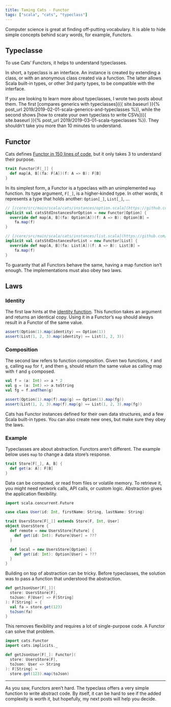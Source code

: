 ```yaml
---
title: Taming Cats - Functor
tags: ["scala", "cats", "typeclass"]
---
```


Computer science is great at finding off-putting vocabulary. It is able to hide simple concepts behind scary words, for example, Functors.

## Typeclasse
To use Cats’ Functors, it helps to understand typeclasses.

In short, a typeclass is an interface. An instance is created by extending a class, or with an anonymous class created via a function. The latter allows Scala built-in types, or other 3rd party types, to be compatible with the interface.

If you are looking to learn more about typeclasses, I wrote two posts about them. The first [compares generics with typeclasses]({{ site.baseurl }}{% post_url 2019/2019-02-01-scala-generics-and-typeclasses %}), while the second shows [how to create your own typeclass to write CSVs]({{ site.baseurl }}{% post_url 2019/2019-03-01-scala-typeclasses %}). They shouldn’t take you more than 10 minutes to understand.

## Functor

Cats defines [Functor in 150 lines of code](https://github.com/typelevel/cats/blob/master/core/src/main/scala/cats/Functor.scala), but it only takes 3 to understand their purpose.

```scala
trait Functor[F[_]] {
  def map[A, B](fa: F[A])(f: A => B): F[B]
}
```

In its simplest form, a Functor is a typeclass with an unimplemented `map` function. Its type argument, `F[_]`, is a higher-kinded type. In other words, it represents a type that holds another: `Option[_]`, `List[_]`, …

```scala
// [/core/src/main/scala/cats/instances/option.scala](https://github.com/typelevel/cats/blob/master/core/src/main/scala/cats/instances/option.scala)
implicit val catsStdInstancesForOption = new Functor[Option] {
  override def map[A, B](fa: Option[A])(f: A => B): Option[B] =
    fa.map(f)
}

// [/core/src/main/scala/cats/instances/list.scala](https://github.com/typelevel/cats/blob/master/core/src/main/scala/cats/instances/list.scala)
implicit val catsStdInstancesForList = new Functor[List] {
  override def map[A, B](fa: List[A])(f: A => B): List[B] =
    fa.map(f)
}
```

To guaranty that all Functors behave the same, having a map function isn’t enough. The implementations must also obey two laws.

## Laws
### Identity
The first law hints at the [identity function](https://www.scala-lang.org/api/2.12.6/scala/Predef$.html#identity[A](x:A):A). This function takes an argument and returns an identical copy. Using it in a Functor’s `map` should always result in a Functor of the same value.

```scala
assert(Option(1).map(identity) == Option(1))
assert(List(1, 2, 3).map(identity) == List(1, 2, 3))
```

### Composition
The second law refers to function composition. Given two functions, `f` and `g`, calling `map` for `f`, and then `g`, should return the same value as calling map with `f` and `g` composed.

```scala
val f = (a: Int) => a * 2
val g = (a: Int) => a.toString
val fg = f.andThen(g)

assert(Option(1).map(f).map(g) == Option(1).map(fg))
assert(List(1, 2, 3).map(f).map(g) == List(1, 2, 3).map(fg))
```

Cats has Functor instances defined for their own data structures, and a few Scala built-in types. You can also create new ones, but make sure they obey the laws.

### Example
Typeclasses are about abstraction. Functors aren’t different. The example below uses `map` to change a data store’s response.

```scala
trait Store[F[_], A, B] {
  def get(a: A): F[B]
}
```

Data can be computed, or read from files or volatile memory. To retrieve it, you might need network calls, API calls, or custom logic. Abstraction gives the application flexibility.

```scala
import scala.concurrent.Future

case class User(id: Int, firstName: String, lastName: String)

trait UsersStore[F[_]] extends Store[F, Int, User]
object UsersStore {
  def remote = new UsersStore[Future] {
    def get(id: Int): Future[User] = ???
  }

  def local = new UsersStore[Option] {
    def get(id: Int): Option[User] = ???
  }
}
```

Building on top of abstraction can be tricky. Before typeclasses, the solution was to pass a function that understood the abstraction.

```scala
def getJsonUser[F[_]](
  store: UsersStore[F],
  toJson: F[User] => F[String]
): F[String] = {
  val fa = store.get(123)
  toJson(fa)
}
```

This removes flexibility and requires a lot of single-purpose code. A Functor can solve that problem.

```scala
import cats.Functor
import cats.implicits._

def getJsonUser[F[_]: Functor](
  store: UsersStore[F],
  toJson: User => String
): F[String] =
  store.get(123).map(toJson)
```

---

As you saw, Functors aren’t hard. The typeclass offers a very simple function to write abstract code. By itself, it can be hard to see if the added complexity is worth it, but hopefully, my next posts will help you decide.
